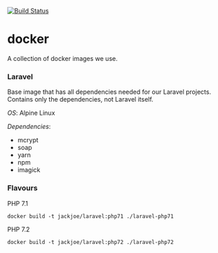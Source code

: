 [![Build Status](https://travis-ci.org/jackjoe/docker.svg?branch=master)](https://travis-ci.org/jackjoe/docker)

# docker

A collection of docker images we use.

### Laravel

Base image that has all dependencies needed for our Laravel projects. Contains only the dependencies, not Laravel itself.

_OS_: Alpine Linux

_Dependencies_:

* mcrypt
* soap
* yarn
* npm
* imagick

### Flavours

PHP 7.1

`docker build -t jackjoe/laravel:php71 ./laravel-php71`

PHP 7.2

`docker build -t jackjoe/laravel:php72 ./laravel-php72`
